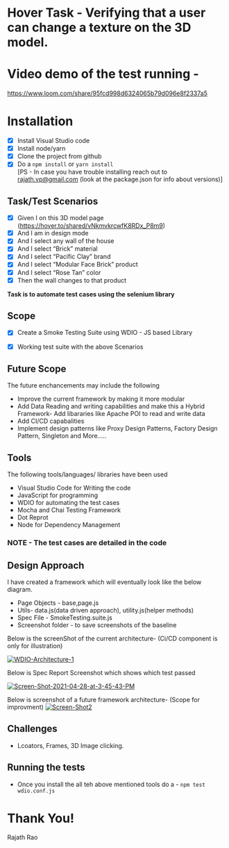 # Hover Task - Verifying that a user can change a texture on the 3D model.

# Video demo of the test running - 
https://www.loom.com/share/95fcd998d6324065b79d096e8f2337a5

# Installation
- [x] Install Visual Studio code 
- [x] Install node/yarn 
- [x] Clone the project from github
- [X] Do a `npm install` or `yarn install` <br/>
[PS - In case you have trouble installing reach out to rajath.vp@gmail.com (look at the package.json for info about versions)]

## Task/Test Scenarios

- [x] Given I on this 3D model page (https://hover.to/shared/vNkmvkrcwfK8RDx_P8m9)
- [x] And I am in design mode
- [x] And I select any wall of the house
- [x] And I select “Brick” material
- [x] And I select “Pacific Clay” brand
- [x] And I select “Modular Face Brick” product
- [x] And I select “Rose Tan” color
- [x] Then the wall changes to that product

**Task is to automate test cases using the selenium library**


## Scope

- [x] Create a Smoke Testing Suite using WDIO - JS based Library

- [x] Working test suite with the above Scenarios

## Future Scope
The future enchancements may include the following 

 - Improve the current framework by making it more modular
 - Add Data Reading and writing capabilities and make this a Hybrid Framework- Add libararies like Apache POI to read and write data
 - Add CI/CD capabalities
 - Implement design patterns like Proxy Design Patterns, Factory Design Pattern, Singleton and More.....
 
 ## Tools
 
 The following tools/languages/ libraries have been used
 
 <ul type="square">
<li>Visual Studio Code for Writing the code</li>
<li>JavaScript for programming </li>
<li>WDIO for automating the test cases</li>
<li>Mocha and Chai Testing Framework</li>
<li>Dot Reprot</li>
<li>Node for Dependency Management</li>
</ul>



### NOTE - The test cases are detailed in the code

## Design Approach

I have created a framework which will eventually look like the below diagram. 

 - Page Objects - base,page.js
 - Utils- data.js(data driven approach), utility.js(helper methods)
 - Spec File - SmokeTesting.suite.js 
 - Screenshot folder - to save screenshots of the baseline

Below is the screenShot of the current architecture- (Ci/CD component is only for illustration) 

<a href="https://ibb.co/f4DXg6t"><img src="https://i.ibb.co/LnN0Fj6/WDIO-Architecture-1.jpg" alt="WDIO-Architecture-1" border="0"></a>
 
 Below is Spec Report Screenshot which shows which test passed

<a href="https://ibb.co/vwGBzC8"><img src="https://i.ibb.co/5My9cXV/Screen-Shot-2021-04-28-at-3-45-43-PM.png" alt="Screen-Shot-2021-04-28-at-3-45-43-PM" border="0"></a>

Below is screenshot of a future framework architecture- (Scope for improvment) 
<a href="https://ibb.co/8mv28H7"><img src="https://i.ibb.co/FhZJ7FD/Screen-Shot2.png" alt="Screen-Shot2" border="0"></a>


## Challenges

- Lcoators, Frames, 3D Image clicking.


## Running the tests

- Once you install the all teh above mentioned tools do a - `npm test wdio.conf.js` 


# Thank You! 
Rajath Rao 
